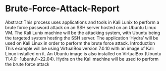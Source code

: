 # Brute-Force-Attack-Report
Abstract
This process uses applications and tools in Kali Lunix to perform a brute force
password attack on an SSH server hosted on an Ubuntu Linux VM. The Kali Lunix
machine will be the attacking system, with Ubuntu being the targeted system hosting
the SSH server. The application ‘Hydra’ will be used on Kali Linux in order to
perform the brute force attack.
Introduction
This example will be using VirtualBox version 7.0.10 with an image of Kali Linux
installed on it. An Ubuntu image is also installed on VirtualBox (Ubuntu 11.4.0-
1ubuntu1~22.04). Hydra on the Kali machine will be used to perform the brute force
attack
